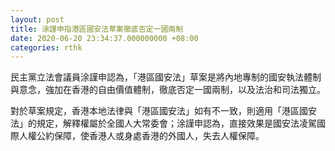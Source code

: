 ```yaml
---
layout: post
title: 涂謹申指港區國安法草案徹底否定一國兩制
date: 2020-06-20 23:34:37.000000000 +08:00
categories: rthk
---
```


民主黨立法會議員涂謹申認為，「港區國安法」草案是將內地專制的國安執法體制與意念，強加在香港的自由價值體制，徹底否定一國兩制，以及法治和司法獨立。

對於草案規定，香港本地法律與「港區國安法」如有不一致，則適用「港區國安法」的規定，解釋權屬於全國人大常委會；涂謹申認為，直接效果是國安法凌駕國際人權公約保障，使香港人或身處香港的外國人，失去人權保障。

